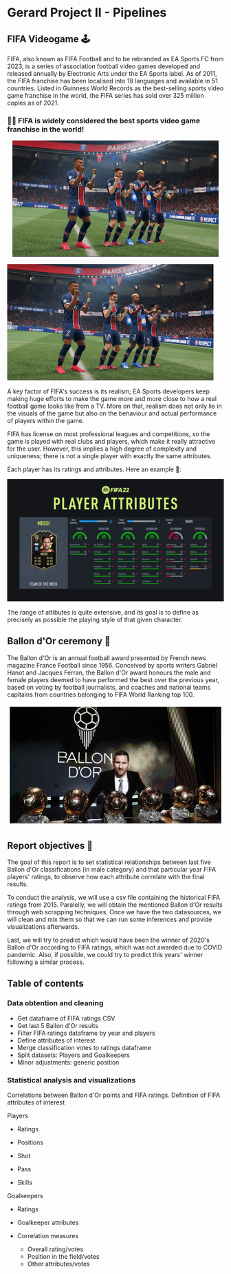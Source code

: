# Gerard Project II - Pipelines

## FIFA Videogame 🕹️
FIFA, also known as FIFA Football and to be rebranded as EA Sports FC from 2023, is a series of association football video games developed and released annually by Electronic Arts under the EA Sports label. As of 2011, the FIFA franchise has been localised into 18 languages and available in 51 countries. Listed in Guinness World Records as the best-selling sports video game franchise in the world, the FIFA series has sold over 325 million copies as of 2021.

### 🕺🏼 FIFA is widely considered the best sports video game franchise in the world!

<center>
<img src=images/giphy.gif alt=“kang” width=“500”/>
</center>

![dancing_gif](images/giphy.gif)

A key factor of FIFA's success is its realism; EA Sports developers keep making huge efforts to make the game more and more close to how a real football game looks like from a TV. More on that, realism does not only lie in the visuals of the game but also on the behaviour and actual performance of players within the game. 

FIFA has license on most professional leagues and competitions, so the game is played with real clubs and players, which make it really attractive for the user. However, this implies a high degree of complexity and uniqueness; there is not a single player with exactly the same attributes.

Each player has its ratings and attributes. Here an example 🐐:

![full_attributes](/images/full_attributes.jpeg)

The range of attibutes is quite extensive, and its goal is to define as precisely as possible the playing style of that given character.

## Ballon d'Or ceremony 🌟

The Ballon d'Or is an annual football award presented by French news magazine France Football since 1956. Conceived by sports writers Gabriel Hanot and Jacques Ferran, the Ballon d'Or award honours the male and female players deemed to have performed the best over the previous year, based on voting by football journalists, and coaches and national teams capitains from countries belonging to FIFA World Ranking top 100.

![ballon_dor](images/ballon_dor.webp)


## Report objectives 🎯

The goal of this report is to set statistical relationships between last five Ballon d'Or classifications (in male category) and that particular year FIFA players' ratings, to observe how each attribute correlate with the final results.

To conduct the analysis, we will use a csv file containing the historical FIFA ratings from 2015. Paralelly, we will obtain the mentioned Ballon d'Or results through web scrapping techniques. Once we have the two datasources, we will clean and mix them so that we can run some inferences and provide visualizations afterwards.

Last, we will try to predict which would have been the winner of 2020's Ballon d'Or according to FIFA ratings, which was not awarded due to COVID pandemic. Also, if possible, we could try to predict this years' winner following a similar process.

## Table of contents
### Data obtention and cleaning
- Get dataframe of FIFA ratings CSV
- Get last 5 Ballon d'Or results
- Filter FIFA ratings dataframe by year and players
- Define attributes of interest
- Merge classification votes to ratings dataframe
- Split datasets: Players and Goalkeepers
- Minor adjustments: generic position

### Statistical analysis and visualizations
Correlations between Ballon d'Or points and FIFA ratings.
Definition of FIFA attributes of interest

Players
- Ratings

- Positions

- Shot

- Pass

- Skills


Goalkeepers
- Ratings
- Goalkeeper attributes

- Correlation measures
    - Overall rating/votes
    - Position in the field/votes
    - Other attributes/votes